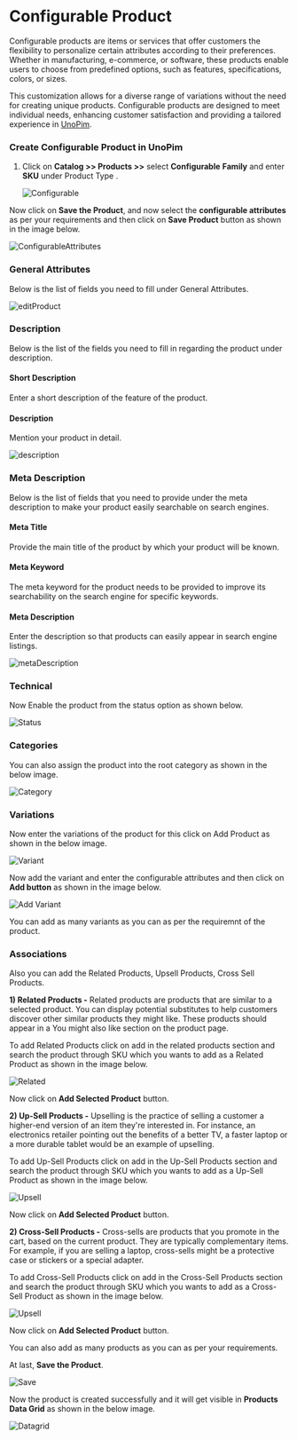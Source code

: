 # Configurable Product

Configurable products are items or services that offer customers the flexibility to personalize certain attributes according to their preferences. Whether in manufacturing, e-commerce, or software, these products enable users to choose from predefined options, such as features, specifications, colors, or sizes.

This customization allows for a diverse range of variations without the need for creating unique products. Configurable products are designed to meet individual needs, enhancing customer satisfaction and providing a tailored experience in [UnoPim](https://unopim.com/).

### Create Configurable Product in UnoPim

1. Click on **Catalog >> Products >>** select **Configurable** **Family** and enter **SKU** under Product Type .

    ![Configurable](../../assets/1.0/images/configurable-product/configurable.png) 

Now click on **Save the Product**, and now select the **configurable attributes** as per your requirements and then click on **Save Product** button as shown in the image below.

  ![ConfigurableAttributes](../../assets/1.0/images/configurable-product/configurableAttributes.png) 

### General Attributes
Below is the list of fields you need to fill under General Attributes.

 ![editProduct](../../assets/1.0/images/configurable-product/editProduct.png)

### Description
Below is the list of the fields you need to fill in regarding the product under description.

#### Short Description
Enter a short description of the feature of the product.

#### Description
Mention your product in detail.

 ![description](../../assets/1.0/images/configurable-product/description.png) 

### Meta Description
Below is the list of fields that you need to provide under the meta description to make your product easily searchable on search engines.

#### Meta Title
Provide the main title of the product by which your product will be known.

#### Meta Keyword
The meta keyword for the product needs to be provided to improve its searchability on the search engine for specific keywords.

#### Meta Description
Enter the description so that products can easily appear in search engine listings.

 ![metaDescription](../../assets/1.0/images/configurable-product/metaDescription.png) 

### Technical

Now Enable the product from the status option as shown below.

 ![Status](../../assets/1.0/images/configurable-product/status.png) 

### Categories

You can also assign the product into the root category as shown in the below image.

 ![Category](../../assets/1.0/images/configurable-product/category.png) 

### Variations

Now enter the variations of the product for this click on Add Product as shown in the below image.

 ![Variant](../../assets/1.0/images/configurable-product/variant.png) 

Now add the variant and enter the configurable attributes and then click on **Add button** as shown in the image below.

 ![Add Variant](../../assets/1.0/images/configurable-product/addVariant.png) 

You can add as many variants as you can as per the requiremnt of the product.

### Associations

Also you can add the Related Products, Upsell Products, Cross Sell Products.

**1) Related Products -** Related products are products that are similar to a selected product. You can display potential substitutes to help customers discover other similar products they might like. These products should appear in a You might also like section on the product page.

To add Related Products click on add in the related products section and search the product through SKU which you wants to add as a Related Product as shown in the image below. 

 ![Related](../../assets/1.0/images/configurable-product/upsell.png) 

Now click on **Add Selected Product** button.

**2) Up-Sell Products -** Upselling is the practice of selling a customer a higher-end version of an item they're interested in. For instance, an electronics retailer pointing out the benefits of a better TV, a faster laptop or a more durable tablet would be an example of upselling.

To add Up-Sell Products click on add in the Up-Sell Products section and search the product through SKU which you wants to add as a Up-Sell Product as shown in the image below. 

 ![Upsell](../../assets/1.0/images/configurable-product/upsell.png) 

Now click on **Add Selected Product** button.

**2) Cross-Sell Products -** Cross-sells are products that you promote in the cart, based on the current product. They are typically complementary items. For example, if you are selling a laptop, cross-sells might be a protective case or stickers or a special adapter.

To add Cross-Sell Products click on add in the Cross-Sell Products section and search the product through SKU which you wants to add as a Cross-Sell Product as shown in the image below. 

 ![Upsell](../../assets/1.0/images/configurable-product/upsell.png) 

Now click on **Add Selected Product** button.

You can also add as many products as you can as per your requirements.

At last, **Save the Product**.

 ![Save](../../assets/1.0/images/configurable-product/save.png) 

Now the product is created successfully and it will get visible in **Products Data Grid** as shown in the below image.

  ![Datagrid](../../assets/1.0/images/configurable-product/datagrid.png) 

